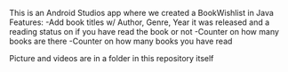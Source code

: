 This is an Android Studios app where we created a BookWishlist in Java
Features: 
-Add book titles w/ Author, Genre, Year it was released and a reading status on if you have read the book or not
-Counter on how many books are there
-Counter on how many books you have read

Picture and videos are in a folder in this repository itself

